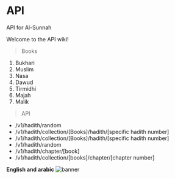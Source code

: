 # API
API for Al-Sunnah

Welcome to the API wiki!

> Books
1. Bukhari
2. Muslim
3. Nasa
4. Dawud
5. Tirmidhi
6. Majah
7. Malik

> API
* /v1/hadith/random
* /v1/hadith/collection/[Books]/hadith/[specific hadith number]
* /v1/hadith/collection/[Books]/hadith/[specific hadith number]
* /v1/hadith/random
* /v1/hadith/chapter/[book]
* /v1/hadith/collection/[books]/chapter/[chapter number]

**English and arabic**
![banner](https://cdn.discordapp.com/attachments/792479438532509697/1045823150841143407/alsunnahapi.png)
